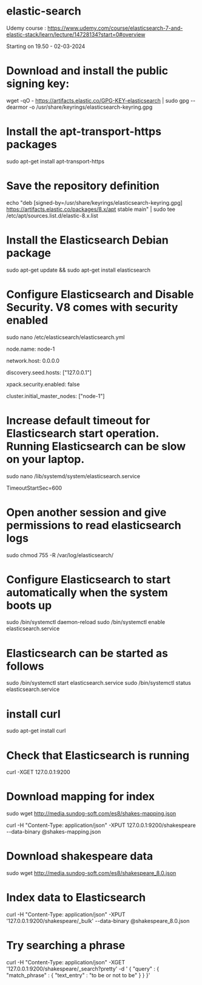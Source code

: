 # elastic-search


Udemy course : https://www.udemy.com/course/elasticsearch-7-and-elastic-stack/learn/lecture/14728134?start=0#overview

Starting on 19.50 - 02-03-2024


# ###########################################################################################


# Download and install the public signing key:

wget -qO - https://artifacts.elastic.co/GPG-KEY-elasticsearch | sudo gpg --dearmor -o /usr/share/keyrings/elasticsearch-keyring.gpg


# Install the apt-transport-https packages

sudo apt-get install apt-transport-https

# Save the repository definition

echo "deb [signed-by=/usr/share/keyrings/elasticsearch-keyring.gpg] https://artifacts.elastic.co/packages/8.x/apt stable main" | sudo tee /etc/apt/sources.list.d/elastic-8.x.list


# Install the Elasticsearch Debian package

sudo apt-get update && sudo apt-get install elasticsearch


# Configure Elasticsearch and Disable Security. V8 comes with security enabled

sudo nano /etc/elasticsearch/elasticsearch.yml


node.name:  node-1


network.host: 0.0.0.0

discovery.seed.hosts: ["127.0.0.1"]

xpack.security.enabled: false

cluster.initial_master_nodes: ["node-1"]


# Increase default timeout for Elasticsearch start operation. Running Elasticsearch can be slow on your laptop. 

sudo nano /lib/systemd/system/elasticsearch.service

TimeoutStartSec=600

# Open another session and give permissions to read elasticsearch logs

sudo chmod 755 -R /var/log/elasticsearch/

# Configure Elasticsearch to start automatically when the system boots up
sudo /bin/systemctl daemon-reload
sudo /bin/systemctl enable elasticsearch.service

# Elasticsearch can be started as follows
sudo /bin/systemctl start elasticsearch.service
sudo /bin/systemctl status elasticsearch.service

# install curl
sudo apt-get install curl

# Check that Elasticsearch is running
curl -XGET 127.0.0.1:9200



# Download mapping for index
sudo wget http://media.sundog-soft.com/es8/shakes-mapping.json


curl -H "Content-Type: application/json" -XPUT 127.0.0.1:9200/shakespeare --data-binary @shakes-mapping.json

# Download shakespeare data
sudo wget http://media.sundog-soft.com/es8/shakespeare_8.0.json

# Index data to Elasticsearch
curl -H "Content-Type: application/json" -XPUT '127.0.0.1:9200/shakespeare/_bulk' --data-binary @shakespeare_8.0.json

# Try searching a phrase

curl -H "Content-Type: application/json" -XGET '127.0.0.1:9200/shakespeare/_search?pretty' -d '
{
"query" : {
"match_phrase" : {
"text_entry" : "to be or not to be"
}
}
}' 